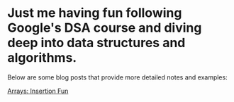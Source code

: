 # Just me having fun following Google's DSA course and diving deep into data structures and algorithms.

Below are some blog posts that provide more detailed notes and examples:

[Arrays: Insertion Fun](./arrays.mdx)
